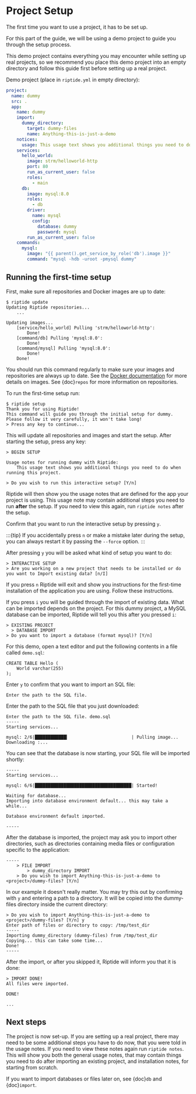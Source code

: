 # Project Setup

The first time you want to use a project, it has to be set up.

For this part of the guide, we will be using a demo project to guide
you through the setup process.

This demo project contains everything you
may encounter while setting up real projects, so we recommend you place this
demo project into an empty directory and follow this guide first before
setting up a real project.

Demo project (place in `riptide.yml` in empty directory):

```yaml
project:
  name: dummy
  src: .
  app:
    name: dummy
    import:
      dummy_directory:
        target: dummy-files
        name: Anything-this-is-just-a-demo
    notices:
      usage: This usage text shows you additional things you need to do when running this project.
    services:
      hello_world:
        image: strm/helloworld-http
        port: 80
        run_as_current_user: false
        roles:
          - main
      db:
        image: mysql:8.0
        roles:
          - db
        driver:
          name: mysql
          config:
            database: dummy
            password: mysql
        run_as_current_user: false
    commands:
      mysql:
        image: "{{ parent().get_service_by_role('db').image }}"
        command: "mysql -hdb -uroot -pmysql dummy"
```

## Running the first-time setup

First, make sure all repositories and Docker images are up to date:

```
$ riptide update
Updating Riptide repositories...
    ...

Updating images...
    [service/hello_world] Pulling 'strm/helloworld-http':
        Done!
    [command/db] Pulling 'mysql:8.0':
        Done!
    [command/mysql] Pulling 'mysql:8.0':
        Done!
    Done!
```

You should run this command regularly to make sure your images and repositories are always up to date.
See the [Docker documentation](https://docs.docker.com/get-started/#images-and-containers) for more details on images.
See {doc}`repos` for more information on repositories.

To run the first-time setup run:

```
$ riptide setup
Thank you for using Riptide!
This command will guide you through the initial setup for dummy.
Please follow it very carefully, it won't take long!
> Press any key to continue...
```

This will update all repositories and images and start the setup. After starting the setup, press any key:

```
> BEGIN SETUP

Usage notes for running dummy with Riptide:
    This usage text shows you additional things you need to do when running this project.

> Do you wish to run this interactive setup? [Y/n]
```

Riptide will then show you the usage notes that
are defined for the app your project is using. This usage note may contain additional steps
you need to run **after** the setup. If you need to view this again, run `riptide notes` after the setup.

Confirm that you want to run the interactive setup by pressing `y`.

:::{tip}
If you accidentally press `n` or make a mistake later during the setup, you can always restart it
by passing the `--force` option.
:::

After pressing `y` you will be asked what kind of setup you want to do:

```
> INTERACTIVE SETUP
> Are you working on a new project that needs to be installed or do you want to Import existing data? [n/I]
```

If you press `n` Riptide will exit and show you instructions for the first-time installation of the application
you are using. Follow these instructions.

If you press `i` you will be guided through the import of existing data. What can be imported depends on the project.
For this dummy project, a MySQL database can be imported, Riptide will tell you this after you pressed `i`:

```
> EXISTING PROJECT
  > DATABASE IMPORT
> Do you want to import a database (format mysql)? [Y/n]
```

For this demo, open a text editor and put the following contents in a file called `demo.sql`:

```
CREATE TABLE Hello (
    World varchar(255)
);
```

Enter `y` to confirm that you want to import an SQL file:

```
Enter the path to the SQL file.
```

Enter the path to the SQL file that you just downloaded:

```
Enter the path to the SQL file. demo.sql
-----
Starting services...

mysql: 2/6|████████████▎                        | Pulling image... Downloading :...
```

You can see that the database is now starting, your SQL file will be imported shortly:

```
-----
Starting services...

mysql: 6/6|█████████████████████████████████████| Started!

Waiting for database...
Importing into database environment default... this may take a while...

Database environment default imported.

-----
```

After the database is imported, the project may ask you to import other directories,
such as directories containing media files or configuration specific to the application:

```
-----
    > FILE IMPORT
        > dummy_directory IMPORT
    > Do you wish to import Anything-this-is-just-a-demo to <project>/dummy-files? [Y/n]
```

In our example it doesn't really matter. You may try this out by confirming with `y` and entering
a path to a directory. It will be copied into the dummy-files directory inside the current directory:

```
> Do you wish to import Anything-this-is-just-a-demo to <project>/dummy-files? [Y/n] y
Enter path of files or directory to copy: /tmp/test_dir
-----
Importing dummy_directory (dummy-files) from /tmp/test_dir
Copying... this can take some time...
Done!
-----
```

After the import, or after you skipped it, Riptide will inform you that it is done:

```
> IMPORT DONE!
All files were imported.

DONE!

...
```

## Next steps

The project is now set-up. If you are setting up a real project, there may need
to be some additional steps you have to do now, that you were told in the usage notes.
If you need to view these notes again run `riptide notes`. This will show you both
the general usage notes, that may contain things you need to do after importing an existing project,
and installation notes, for starting from scratch.

If you want to import databases or files later on, see {doc}`db`
and {doc}`import`.
